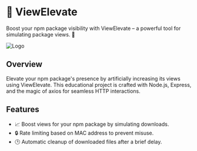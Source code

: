 # 🚀 ViewElevate

Boost your npm package visibility with ViewElevate – a powerful tool for simulating package views. 🌟

![Logo](https://raw.githubusercontent.com/Zirmith/ViewElevate/main/public/Images/Logo-removebg-preview%20copy.png)
## Overview

Elevate your npm package's presence by artificially increasing its views using ViewElevate. This educational project is crafted with Node.js, Express, and the magic of axios for seamless HTTP interactions.

## Features

- 📈 Boost views for your npm package by simulating downloads.
- 🔒 Rate limiting based on MAC address to prevent misuse.
- 🕒 Automatic cleanup of downloaded files after a brief delay.

